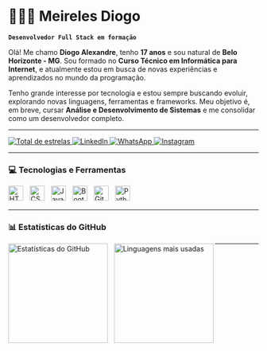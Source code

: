 # 👨🏻‍💻 Meireles Diogo

**`Desenvolvedor Full Stack em formação`**

Olá! Me chamo **Diogo Alexandre**, tenho **17 anos** e sou natural de **Belo Horizonte - MG**. Sou formado no **Curso Técnico em Informática para Internet**, e atualmente estou em busca de novas experiências e aprendizados no mundo da programação.

Tenho grande interesse por tecnologia e estou sempre buscando evoluir, explorando novas linguagens, ferramentas e frameworks. Meu objetivo é, em breve, cursar **Análise e Desenvolvimento de Sistemas** e me consolidar como um desenvolvedor completo.

---

<p align="left">
    <a href="https://github.com/meirelesDiogo?tab=repositories&sort=stargazers">
        <img 
            alt="Total de estrelas" 
            title="Total de estrelas no GitHub" 
            src="https://custom-icon-badges.demolab.com/github/stars/meirelesDiogo?color=55960c&style=for-the-badge&labelColor=488207&logo=star&label=estrelas"
        />
    </a>
    <a href="https://www.linkedin.com/in/meirelesdiogo" target="_blank">
        <img 
            alt="LinkedIn" 
            title="Conecte-se comigo no LinkedIn" 
            src="https://img.shields.io/badge/LinkedIn-0077B5?style=for-the-badge&logo=linkedin&logoColor=white"
        />
    </a>
    <a href="https://wa.me/5531981087569" target="_blank">
        <img 
            alt="WhatsApp" 
            title="Fale comigo no WhatsApp" 
            src="https://img.shields.io/badge/WhatsApp-25D366?style=for-the-badge&logo=whatsapp&logoColor=white"
        />
    </a>
    <a href="https://instagram.com/diogo_.ale" target="_blank">
        <img 
            alt="Instagram" 
            title="Me siga no Instagram" 
            src="https://img.shields.io/badge/@diogo_.ale-E4405F?style=for-the-badge&logo=instagram&logoColor=white"
        />
    </a>
</p>


---

### 💻 Tecnologias e Ferramentas

<img align="left" alt="HTML" title="HTML" width="30px" style="padding-right: 10px;" src="https://cdn.jsdelivr.net/gh/devicons/devicon@latest/icons/html5/html5-original.svg" />
<img align="left" alt="CSS" title="CSS" width="30px" style="padding-right: 10px;" src="https://cdn.jsdelivr.net/gh/devicons/devicon@latest/icons/css3/css3-original.svg" />
<img align="left" alt="JavaScript" title="JavaScript" width="30px" style="padding-right: 10px;" src="https://cdn.jsdelivr.net/gh/devicons/devicon@latest/icons/javascript/javascript-original.svg" />

<img align="left" alt="Bootstrap" title="Bootstrap" width="30px" style="padding-right: 10px;" src="https://cdn.jsdelivr.net/gh/devicons/devicon@latest/icons/bootstrap/bootstrap-original.svg" />

<img align="left" alt="Git" title="Git" width="30px" style="padding-right: 10px;" src="https://cdn.jsdelivr.net/gh/devicons/devicon@latest/icons/git/git-original.svg" />
<img align="left" alt="Python" title="Python" width="30px" style="padding-right: 10px;" src="https://cdn.jsdelivr.net/gh/devicons/devicon@latest/icons/python/python-original.svg" />

<br/>
<br/>

---

### 📊 Estatísticas do GitHub

<p>
  <img 
    align="left" 
    alt="Estatísticas do GitHub" 
    height="200" 
    style="padding-right: 10px;" 
    src="https://github-readme-stats.vercel.app/api?username=meirelesDiogo&show_icons=true&theme=tokyonight&include_all_commits=true&locale=pt-br" 
  />

  <img 
    align="left" 
    alt="Linguagens mais usadas" 
    height="200" 
    src="https://github-readme-stats.vercel.app/api/top-langs/?username=meirelesDiogo&theme=tokyonight&layout=compact&custom_title=Tecnologias&langs_count=9" 
  />
</p>

---

